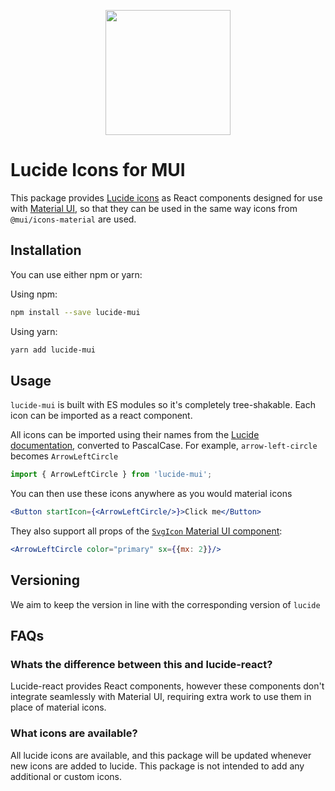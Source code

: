 <p align="center" dir="auto">
<img src="https://github.com/easyrent-club/lucide-mui/assets/39721828/3b7a39c2-946e-481d-aa96-e6b01e23eba4" width="200"  />
</p>

# Lucide Icons for MUI
This package provides [Lucide icons](https://lucide.dev/) as React components designed for use with [Material UI](https://mui.com/material-ui/), so that they can be used in the same way icons from `@mui/icons-material` are used.

## Installation
You can use either npm or yarn:

Using npm:

```bash
npm install --save lucide-mui
```
Using yarn:

```bash
yarn add lucide-mui
```
## Usage
`lucide-mui` is built with ES modules so it's completely tree-shakable. Each icon can be imported as a react component.


All icons can be imported using their names from the [Lucide documentation](https://lucide.dev/), converted to PascalCase.
For example, `arrow-left-circle` becomes `ArrowLeftCircle`
```jsx
import { ArrowLeftCircle } from 'lucide-mui';
```
You can then use these icons anywhere as you would material icons

```jsx
<Button startIcon={<ArrowLeftCircle/>}>Click me</Button>
```

They also support all props of the [`SvgIcon` Material UI component](https://mui.com/material-ui/api/svg-icon/):
```jsx
<ArrowLeftCircle color="primary" sx={{mx: 2}}/>
```

## Versioning
We aim to keep the version in line with the corresponding version of `lucide`

## FAQs
### Whats the difference between this and lucide-react?
Lucide-react provides React components, however these components don't integrate seamlessly with Material UI, requiring extra work to use them in place of material icons.

### What icons are available?
All lucide icons are available, and this package will be updated whenever new icons are added to lucide. This package is not intended to add any additional or custom icons.

